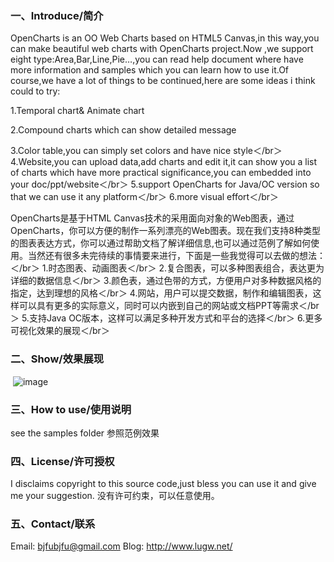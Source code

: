 ### 一、Introduce/简介

OpenCharts is an OO Web Charts based on HTML5 Canvas,in this way,you can make beautiful web charts with OpenCharts project.Now ,we support eight type:Area,Bar,Line,Pie…,you can read help document where have more information and samples which you can learn how to use it.Of course,we have a lot of things to be continued,here are some ideas i think could to try:  

1.Temporal chart& Animate chart  

2.Compound charts which can show detailed message  

3.Color table,you can simply set colors and have nice style＜/br＞
4.Website,you can upload data,add charts and edit it,it can show you a list of charts which have more practical significance,you can embedded into your doc/ppt/website＜/br＞
5.support OpenCharts for Java/OC version so that we can use it any platform＜/br＞
6.more visual effort＜/br＞


OpenCharts是基于HTML Canvas技术的采用面向对象的Web图表，通过OpenCharts，你可以方便的制作一系列漂亮的Web图表。现在我们支持8种类型的图表表达方式，你可以通过帮助文档了解详细信息,也可以通过范例了解如何使用。当然还有很多未完待续的事情要来进行，下面是一些我觉得可以去做的想法：＜/br＞
1.时态图表、动画图表＜/br＞
2.复合图表，可以多种图表组合，表达更为详细的数据信息＜/br＞
3.颜色表，通过色带的方式，方便用户对多种数据风格的指定，达到理想的风格＜/br＞
4.网站，用户可以提交数据，制作和编辑图表，这样可以具有更多的实际意义，同时可以内嵌到自己的网站或文档PPT等需求＜/br＞
5.支持Java OC版本，这样可以满足多种开发方式和平台的选择＜/br＞
6.更多可视化效果的展现＜/br＞

### 二、Show/效果展现

 ![image](https://github.com/pasu/OpenCharts/raw/master/images/show.png)

### 三、How to use/使用说明

see the samples folder
参照范例效果

### 四、License/许可授权

I disclaims copyright to this source code,just bless you can use it and give me your suggestion.
没有许可约束，可以任意使用。

### 五、Contact/联系

Email: bjfubjfu@gmail.com
Blog:   http://www.lugw.net/
